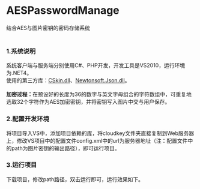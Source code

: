 # AESPasswordManage
结合AES与图片密钥的密码存储系统<br/><br/>
<h3>1.系统说明</h3>
  系统客户端与服务端分别使用C#、PHP开发，开发工具是VS2010，运行环境为.NET4。<br/>使用的第三方库：<a href="http://www.cskin.net/">CSkin.dll</a>、<a href="http://www.newtonsoft.com/json">Newtonsoft.Json.dll</a>。<br/><br/>
  <b>加密过程：</b>在预设好的长度为36的数字与英文字母组合的字符数组中，可重复地选取32个字符作为AES加密密钥，并将密钥写入图片中交与用户保存。<br/>
<h3>2.配置开发环境</h3>
  将项目导入VS中，添加项目依赖的库，将cloudkey文件夹直接复制到Web服务器上，修改VS项目中的配置文件config.xml中的url为服务器地址（注：配置文件中的path为图片密钥的输出路径），即可运行项目。<br/>
<h3>3.运行项目</h3>
  下载项目，修改path路径，双击运行即可，运行效果如下。<br/>
